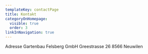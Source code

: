 ```yaml
---
templateKey: contactPage
title: Kontakt
categoryOnHomepage:
  visible: true
  order: 3
linkInNavigation: true
---
```


Adresse
Gartenbau Felsberg GmbH
Greestrasse 26
8566 Neuwilen
